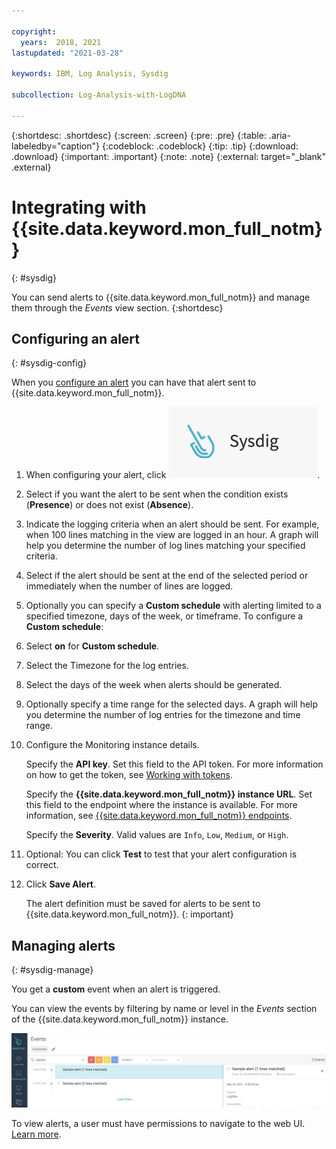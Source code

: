 ```yaml
---

copyright:
  years:  2018, 2021
lastupdated: "2021-03-28"

keywords: IBM, Log Analysis, Sysdig

subcollection: Log-Analysis-with-LogDNA

---
```


{:shortdesc: .shortdesc}
{:screen: .screen}
{:pre: .pre}
{:table: .aria-labeledby="caption"}
{:codeblock: .codeblock}
{:tip: .tip}
{:download: .download}
{:important: .important}
{:note: .note}
{:external: target="_blank" .external}

# Integrating with {{site.data.keyword.mon_full_notm}}
{: #sysdig}

You can send alerts to {{site.data.keyword.mon_full_notm}} and manage them through the *Events* view section.
{:shortdesc}

## Configuring an alert
{: #sysdig-config}

When you [configure an alert](/docs/Log-Analysis-with-LogDNA?topic=Log-Analysis-with-LogDNA-alerts) you can have that alert sent to {{site.data.keyword.mon_full_notm}}.

1. When configuring your alert, click ![PagerDuty icon](../images/sysdig.png "PagerDuty icon").

2. Select if you want the alert to be sent when the condition exists (**Presence**) or does not exist (**Absence**).

3. Indicate the logging criteria when an alert should be sent.  For example, when 100 lines matching in the view are logged in an hour.  A graph will help you determine the number of log lines matching your specified criteria.

4. Select if the alert should be sent at the end of the selected period or immediately when the number of lines are logged.

5. Optionally you can specify a **Custom schedule** with alerting limited to a specified timezone, days of the week, or timeframe. To configure a **Custom schedule**:

  1. Select **on** for **Custom schedule**.
  2. Select the Timezone for the log entries. 
  3. Select the days of the week when alerts should be generated.
  4. Optionally specify a time range for the selected days. A graph will help you determine the number of log entries for the timezone and time range.

6. Configure the Monitoring instance details.

    Specify the **API key**. Set this field to the API token. For more information on how to get the token, see [Working with tokens](/docs/Monitoring-with-Sysdig?topic=Monitoring-with-Sysdig-api_sysdig_token).

    Specify the **{{site.data.keyword.mon_full_notm}} instance URL**. Set this field to the endpoint where the instance is available. For more information, see [{{site.data.keyword.mon_full_notm}} endpoints](/docs/Monitoring-with-Sysdig?topic=Monitoring-with-Sysdig-endpoints#endpoints_sysdig).

    Specify the **Severity**. Valid values are `Info`, `Low`, `Medium`, or `High`. 

7. Optional: You can click **Test** to test that your alert configuration is correct.

8. Click **Save Alert**.

   The alert definition must be saved for alerts to be sent to {{site.data.keyword.mon_full_notm}}.
   {: important}



## Managing alerts
{: #sysdig-manage}

You get a **custom** event when an alert is triggered. 

You can view the events by filtering by name or level in the *Events* section of the {{site.data.keyword.mon_full_notm}} instance.

![sample](../images/sysdig-sample.png "sample")

To view alerts, a user must have permissions to navigate to the web UI. [Learn more](/docs/Monitoring-with-Sysdig?topic=Monitoring-with-Sysdig-launch).




